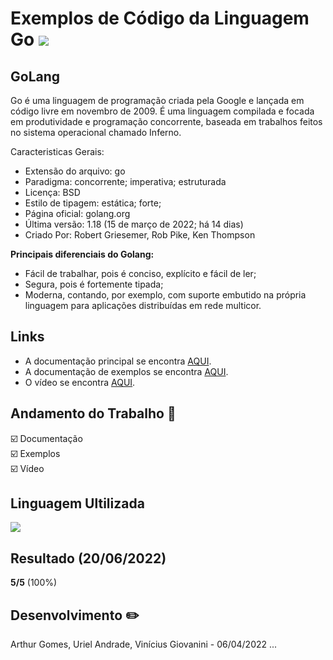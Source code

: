 # Exemplos de Código da Linguagem Go <img src="https://img.icons8.com/color/48/golang.png"/>

## GoLang

Go é uma linguagem de programação criada pela Google e lançada em código livre em novembro de 2009. É uma linguagem compilada e focada em produtividade e programação concorrente, baseada em trabalhos feitos no sistema operacional chamado Inferno.

Caracteristicas Gerais:

- Extensão do arquivo: go
- Paradigma: concorrente; imperativa; estruturada
- Licença: BSD
- Estilo de tipagem: estática; forte;
- Página oficial: golang.org
- Última versão: 1.18 (15 de março de 2022; há 14 dias)
- Criado Por: Robert Griesemer, Rob Pike, Ken Thompson

**Principais diferenciais do Golang:**

- Fácil de trabalhar, pois é conciso, explícito e fácil de ler;
- Segura, pois é fortemente tipada;
- Moderna, contando, por exemplo, com suporte embutido na própria linguagem para aplicações distribuídas em rede multicor.

## Links

- A documentação principal se encontra [AQUI](https://github.com/Arthurosg/GOLANG/blob/main/doc/Finalizado_DOC_Sintaxe_Semantica___GOLANG.pdf).
- A documentação de exemplos se encontra [AQUI](https://github.com/Arthurosg/GOLANG/blob/main/doc/Exemplo_de_Codigo_GOLANG.pdf).
- O vídeo se encontra [AQUI](https://youtu.be/t8igl3FNkeY).

## Andamento do Trabalho 📝

☑️ Documentação  
☑️ Exemplos  
☑️ Vídeo

## Linguagem Ultilizada

<div>
<img src="https://cdn.icon-icons.com/icons2/2699/PNG/48/golang_logo_icon_171073.png"/>
</div>

## Resultado (20/06/2022)

**5/5** (100%)  

## Desenvolvimento ✏️

Arthur Gomes, Uriel Andrade, Vinícius Giovanini - 06/04/2022
...
